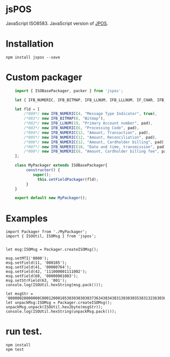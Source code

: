 # jsPOS
JavaScript ISO8583. JavaScript version of [JPOS](http://jpos.org).

# Installation

    npm install jspos --save


# Custom packager

```js
    import { ISOBasePackager, packer } from 'jspos';

    let { IFB_NUMERIC, IFB_BITMAP, IFB_LLNUM, IFB_LLLNUM, IF_CHAR, IFB_LLCHAR, IFB_LLLCHAR, IFB_BINARY, IFB_LLBINARY, IFB_LLLBINARY, IFB_AMOUNT } = packer;

    let fld = [
        /*000*/ new IFB_NUMERIC(4, "Message Type Indicator", true),
        /*001*/ new IFB_BITMAP(8, "Bitmap"),
        /*002*/ new IFB_LLNUM(19, "Primary Account number", pad),
        /*003*/ new IFB_NUMERIC(6, "Processing Code", pad),
        /*004*/ new IFB_NUMERIC(12, "Amount, Transaction", pad),
        /*005*/ new IFB_NUMERIC(12, "Amount, Reconciliation", pad),
        /*006*/ new IFB_NUMERIC(12, "Amount, Cardholder billing", pad),
        /*007*/ new IFB_NUMERIC(10, "Date and time, transmission", pad),
        /*008*/ new IFB_NUMERIC(8, "Amount, Cardholder billing fee", pad)
    ];

    class MyPackager extends ISOBasePackager{
         constructor() {
            super();
              this.setFieldPackager(fld);
         }
    }

    export default new MyPackager();
```

# Examples

    import Packager from './MyPackager';
    import { ISOUtil, ISOMsg } from 'jspos';


    let msg:ISOMsg = Packager.createISOMsg();

    msg.setMTI('0800');
    msg.setField(11, '000105');
    msg.setField(41, '00000764');
    msg.setField(42, '111000001111002');
    msg.setField(60, '00000001003');
    msg.setStrField(63, '001');
    console.log(ISOUtil.hexString(msg.pack()));

    let msgStr = '08000020000000C00012000105303030303037363438343831303030353831323630303200110000000100300003303031';
    let unpackMsg:ISOMsg = Packager.createISOMsg();
    unpackMsg.unpack(ISOUtil.hex2byte(msgStr));
    console.log(ISOUtil.hexString(unpackMsg.pack()));

# run test.

    npm install
    npm test
